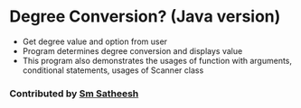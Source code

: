 # Degree Conversion? (Java version)
* Get degree value and option from user <br/>
* Program determines degree conversion and displays value <br />
* This program also demonstrates the usages of function with arguments, conditional statements, usages of Scanner class <br />

### Contributed by [Sm Satheesh](https://github.com/smsatheesh)
